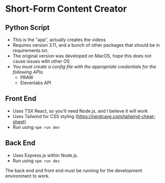 # Short-Form Content Creator

## Python Script 
- This is the "app", actually creates the videos
- Requires version 3.11, and a bunch of other packages that should be in requirements.txt. 
- The original version was developed on MacOS, hope this does not cause issues with other OS
- <em>You must create a config file with the appropriate credentials for the following APIs:</em>
  - PRAW
  - Elevenlabs API

## Front End
- Uses TSX React, so you'll need Node.js, and I believe it will work
- Uses Tailwind for CSS styling (https://nerdcave.com/tailwind-cheat-sheet)
- Run using ```npm run dev```

## Back End
- Uses Express.js within Node.js.
- Run using ```npm run dev```

The back end and front end must be running for the development environment to work. 
